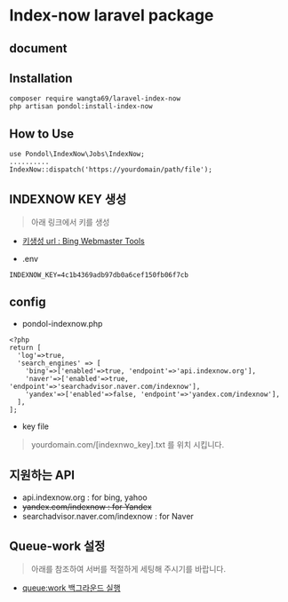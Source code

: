 # Index-now laravel package

## document


## Installation
```
composer require wangta69/laravel-index-now
php artisan pondol:install-index-now
```

## How to Use
```
use Pondol\IndexNow\Jobs\IndexNow;
..........
IndexNow::dispatch('https://yourdomain/path/file');
```

## INDEXNOW KEY 생성
> 아래 링크에서 키를 생성
- [키생성 url : Bing Webmaster Tools](https://www.bing.com/indexnow/getstarted)

- .env 
```
INDEXNOW_KEY=4c1b4369adb97db0a6cef150fb06f7cb
```

## config
- pondol-indexnow.php
```
<?php
return [
  'log'=>true,
  'search_engines' => [
    'bing'=>['enabled'=>true, 'endpoint'=>'api.indexnow.org'],
    'naver'=>['enabled'=>true, 'endpoint'=>'searchadvisor.naver.com/indexnow'],
    'yandex'=>['enabled'=>false, 'endpoint'=>'yandex.com/indexnow'],
  ],
];

```
- key file
> yourdomain.com/[indexnwo_key].txt 를 위치 시킵니다.

## 지원하는 API
- api.indexnow.org : for bing, yahoo
- ~~yandex.com/indexnow : for Yandex~~
- searchadvisor.naver.com/indexnow : for Naver

  
## Queue-work 설정
> 아래를 참조하여 서버를 적절하게 세팅해 주시기를 바랍니다.
- [queue:work 백그라운드 실행](https://www.onstory.fun/doc/programming/laravel/queues)

